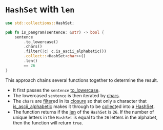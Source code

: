 # `HashSet` with `len`

```rust
use std::collections::HashSet;

pub fn is_pangram(sentence: &str) -> bool {
    sentence
        .to_lowercase()
        .chars()
        .filter(|c| c.is_ascii_alphabetic())
        .collect::<HashSet<char>>()
        .len()
        == 26
}
```

This approach chains several functions together to determine the result.

- It first passes the `sentence` [to_lowercase][to-lowercase].
- The lowercased `sentence` is then iterated by [chars][chars].
- The `chars` are [filter][filter]ed in its [closure][closure] so that only a character that [is_ascii_alphabetic][is-ascii-alphabetic]
makes it through to be [collect][collect]ed into a [HashSet][hashset].
- The function returns if the [len][len] of the `HashSet` is `26`.
If the number of unique letters in the `HashSet` is equal to the `26` letters in the alphabet, then the function will return `true`.

[to-lowercase]: https://doc.rust-lang.org/std/primitive.str.html#method.to_lowercase
[chars]: https://doc.rust-lang.org/std/primitive.str.html#method.chars
[filter]: https://doc.rust-lang.org/std/iter/trait.Iterator.html#method.filter
[closure]: https://doc.rust-lang.org/rust-by-example/fn/closures.html
[is-ascii-alphabetic]: https://doc.rust-lang.org/std/primitive.u8.html#method.is_ascii_alphabetic
[collect]: https://doc.rust-lang.org/std/iter/trait.Iterator.html#method.collect
[hashset]: https://doc.rust-lang.org/std/collections/struct.HashSet.html
[len]: https://doc.rust-lang.org/std/collections/struct.HashSet.html#method.len
